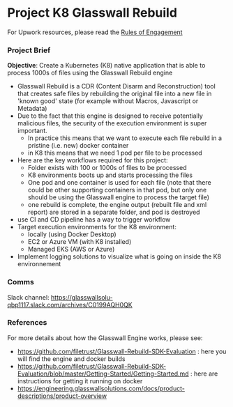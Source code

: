 # Project K8 Glasswall Rebuild

For Upwork resources, please read the [Rules of Engagement](../rules-of-engagement.md)


### Project Brief

**Objective**: Create a Kubernetes (K8) native application that is able to process 1000s of files using the Glasswall Rebuild engine

- Glasswall Rebuild is a CDR (Content Disarm and Reconstruction) tool that creates safe files by rebuilding the original file into a new file in 'known good' state (for example without Macros, Javascript or Metadata)
- Due to the fact that this engine is designed to receive potentially malicious files, the security of the execution environment is super important.   
    - In practice this means that we want to execute each file rebuild in a pristine (i.e. new) docker container
    - in K8 this means that we need 1 pod per file to be processed
- Here are the key workflows required for this project:
    - Folder exists with 100 or 1000s of files to be processed
    - K8 environments boots up and starts processing the files 
    - One pod and one container is used for each file (note that there could be other supporting containers in that pod, but only one should be using the Glasswall engine to process the target file)
    - one rebuild is complete, the engine output (rebuilt file and xml report) are stored in a separate folder, and pod is destroyed
- use CI and CD pipeline has a way to trigger workflow
- Target execution environments for the K8 environment:
    - locally (using Docker Desktop)
    - EC2 or Azure VM (with K8 installed)
    - Managed EKS (AWS or Azure)
- Implement logging solutions to visualize what is going on inside the K8 environnement

### Comms

Slack channel: https://glasswallsolu-qbp1117.slack.com/archives/C0199AQH0QK

### References

For more details about how the Glasswall Engine works, please see:

- https://github.com/filetrust/Glasswall-Rebuild-SDK-Evaluation : here you will find the engine and docker builds
- https://github.com/filetrust/Glasswall-Rebuild-SDK-Evaluation/blob/master/Getting-Started/Getting-Started.md : here are instructions for getting it running on docker
- https://engineering.glasswallsolutions.com/docs/product-descriptions/product-overview
